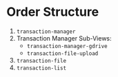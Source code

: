 # Order Structure
1. `transaction-manager`
2. Transaction Manager Sub-Views:
    - `transaction-manager-gdrive`
    - `transaction-file-upload`
3. `transaction-file`
4. `transaction-list`
